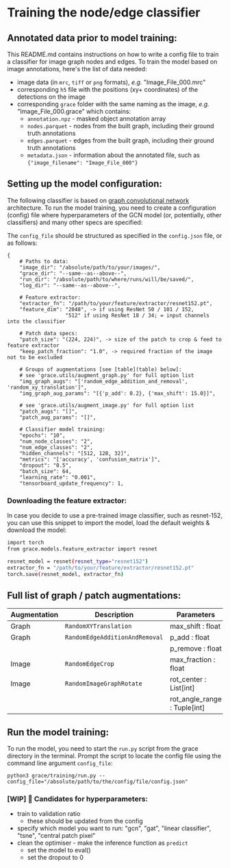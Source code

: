# Training the node/edge classifier


## Annotated data prior to model training:

This README.md contains instructions on how to write a config file to train a classifier for image graph nodes and edges. To train the model based on image annotations, here's the list of data needed:

+ image data (in `mrc`, `tiff` or `png` formats), _e.g._ "Image_File_000.mrc"
+ corresponding `h5` file with the positions (xy+ coordinates)  of the detections on the image
+ corresponding `grace` folder with the same naming as the image, _e.g._ "Image_File_000.grace" which contains:
  + `annotation.npz` - masked object annotation array
  + `nodes.parquet` - nodes from the built graph, including their ground truth annotations
  + `edges.parquet` - edges from the built graph, including their ground truth annotations
  + `metadata.json` - information about the annotated file, such as `{"image_filename": "Image_File_000"}`


## Setting up the model configuration:

The following classifier is based on [graph convolutional network](https://arxiv.org/abs/1609.02907 "GCN seminal paper") architecture. To run the model training, you need to create a configuration (config) file where hyperparameters of the GCN model (or, potentially, other classifiers) and many other specs are specified:

The `config_file` should be structured as specified in the `config.json` file, or as follows:

```
{
    # Paths to data:
    "image_dir": "/absolute/path/to/your/images/",
    "grace_dir": "--same--as--above--",
    "run_dir": "/absolute/path/to/where/runs/will/be/saved/",
    "log_dir": "--same--as--above--",

    # Feature extractor:
    "extractor_fn": "/path/to/your/feature/extractor/resnet152.pt",
    "feature_dim": "2048", -> if using ResNet 50 / 101 / 152,
                   "512" if using ResNet 18 / 34; = input channels into the classifier

    # Patch data specs:
    "patch_size": "(224, 224)", -> size of the patch to crop & feed to feature extractor
    "keep_patch_fraction": "1.0", -> required fraction of the image not to be excluded

    # Groups of augmentations [see [table](table) below]:
    # see 'grace.utils/augment_graph.py' for full option list
    "img_graph_augs": "['random_edge_addition_and_removal', 'random_xy_translation']",
    "img_graph_aug_params": "[{'p_add': 0.2}, {'max_shift': 15.0}]",

    # see 'grace.utils/augment_image.py' for full option list
    "patch_augs": "[]",
    "patch_aug_params": "[]",

    # Classifier model training:
    "epochs": "10",
    "num_node_classes": "2",
    "num_edge_classes": "2",
    "hidden_channels": "[512, 128, 32]",
    "metrics": "['accuracy', 'confusion_matrix']",
    "dropout": "0.5",
    "batch_size": 64,
    "learning_rate": "0.001",
    "tensorboard_update_frequency": 1,
```

### Downloading the feature extractor:

In case you decide to use a pre-trained image classifier, such as resnet-152, you can use this snippet to import the model, load the default weights & download the model:

```sh
import torch
from grace.models.feature_extractor import resnet

resnet_model = resnet(resnet_type="resnet152")
extractor_fn = "/path/to/your/feature/extractor/resnet152.pt"
torch.save(resnet_model, extractor_fn)
```


## Full list of graph / patch augmentations:

| Augmentation  | Description                    | Parameters                   |
| ------------- | ------------------------------ | ---------------------------- |
| Graph         | `RandomXYTranslation`          | max_shift : float            |
| Graph         | `RandomEdgeAdditionAndRemoval` | p_add : float                |
|               |                                | p_remove : float             |
| Image         | `RandomEdgeCrop`               | max_fraction : float         |
| Image         | `RandomImageGraphRotate`       | rot_center : List[int]       |
|               |                                | rot_angle_range : Tuple[int] |


## Run the model training:

To run the model, you need to start the `run.py` script from the grace directory in the terminal. Prompt the script to locate the config file using the command line argument `config_file`:

```
python3 grace/training/run.py --config_file="/absolute/path/to/the/config/file/config.json"
```

### [WIP] 🚧 Candidates for hyperparameters:

+ train to validation ratio
  + these should be updated from the config  
+ specify which model you want to run: "gcn", "gat", "linear classifier", "tsne", "central patch pixel"
+ clean the optimiser - make the inference function as `predict`
  + set the model to eval()
  + set the dropout to 0
